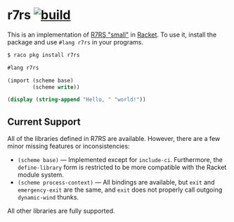 # r7rs [![build](https://github.com/lexi-lambda/racket-r7rs/actions/workflows/build.yml/badge.svg)](https://github.com/lexi-lambda/racket-r7rs/actions/workflows/build.yml)

This is an implementation of [R7RS "small"][r7rs] in [Racket][racket]. To use it, install the package and use `#lang r7rs` in your programs.

```sh
$ raco pkg install r7rs
```

```scheme
#lang r7rs

(import (scheme base)
        (scheme write))

(display (string-append "Hello, " "world!"))
```

## Current Support

All of the libraries defined in R7RS are available. However, there are a few minor missing features or inconsistencies:

  - `(scheme base)` — Implemented except for `include-ci`. Furthermore, the `define-library` form is restricted to be more compatible with the Racket module system.
  - `(scheme process-context)` — All bindings are available, but `exit` and `emergency-exit` are the same, and `exit` does not properly call outgoing `dynamic-wind` thunks.

All other libraries are fully supported.

[racket]: http://racket-lang.org
[r7rs]: http://trac.sacrideo.us/wg/wiki/R7RSHomePage
